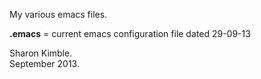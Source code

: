 My various emacs files.

**.emacs** = current emacs configuration file dated 29-09-13

Sharon Kimble.<br />
September 2013.
